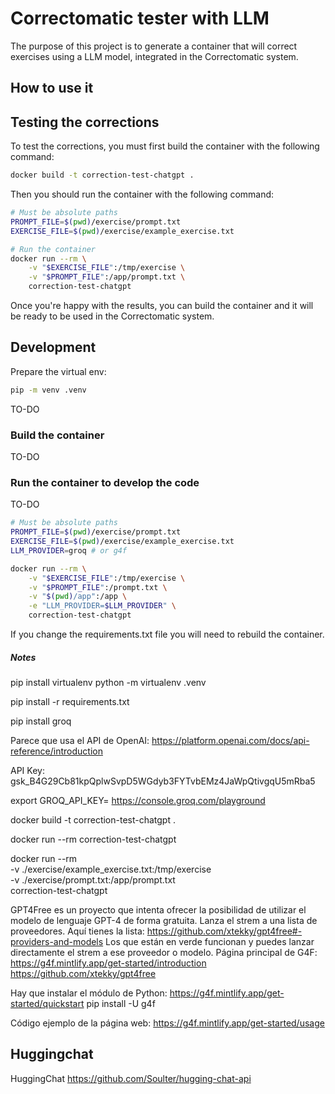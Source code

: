 # Correctomatic tester with LLM

The purpose of this project is to generate a container that will correct exercises using a LLM model,
integrated in the Correctomatic system.

## How to use it


## Testing the corrections

To test the corrections, you must first build the container with the following command:
```bash
docker build -t correction-test-chatgpt .
```

Then you should run the container with the following command:

```bash
# Must be absolute paths
PROMPT_FILE=$(pwd)/exercise/prompt.txt
EXERCISE_FILE=$(pwd)/exercise/example_exercise.txt

# Run the container
docker run --rm \
    -v "$EXERCISE_FILE":/tmp/exercise \
    -v "$PROMPT_FILE":/app/prompt.txt \
    correction-test-chatgpt
```

Once you're happy with the results, you can build the container and it will be ready to be used in the Correctomatic system.

## Development

Prepare the virtual env:

```bash
pip -m venv .venv
```

TO-DO

### Build the container

TO-DO



### Run the container to develop the code

TO-DO


```bash
# Must be absolute paths
PROMPT_FILE=$(pwd)/exercise/prompt.txt
EXERCISE_FILE=$(pwd)/exercise/example_exercise.txt
LLM_PROVIDER=groq # or g4f

docker run --rm \
    -v "$EXERCISE_FILE":/tmp/exercise \
    -v "$PROMPT_FILE":/prompt.txt \
    -v "$(pwd)/app":/app \
    -e "LLM_PROVIDER=$LLM_PROVIDER" \
    correction-test-chatgpt
```
If you change the requirements.txt file you will need to rebuild the container.


##### Notes


pip install virtualenv
python -m virtualenv .venv

pip install -r requirements.txt

pip install groq

Parece que usa el API de OpenAI:
https://platform.openai.com/docs/api-reference/introduction


API Key:
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


export GROQ_API_KEY=<your-api-key-here>
https://console.groq.com/playground




docker build -t correction-test-chatgpt .


docker run --rm correction-test-chatgpt


docker run --rm \
    -v ./exercise/example_exercise.txt:/tmp/exercise \
    -v ./exercise/prompt.txt:/app/prompt.txt \
    correction-test-chatgpt



GPT4Free es un proyecto que intenta ofrecer la posibilidad de utilizar el modelo de lenguaje GPT-4 de forma gratuita. Lanza el strem a una lista de proveedores.
Aquí tienes la lista: https://github.com/xtekky/gpt4free#-providers-and-models
Los que están en verde funcionan y puedes lanzar directamente el strem a ese proveedor o modelo.
Página principal de G4F:
https://g4f.mintlify.app/get-started/introduction
https://github.com/xtekky/gpt4free

Hay que instalar el módulo de Python:
https://g4f.mintlify.app/get-started/quickstart
pip install -U g4f

Código ejemplo de la página web:
https://g4f.mintlify.app/get-started/usage



## Huggingchat

HuggingChat
https://github.com/Soulter/hugging-chat-api
